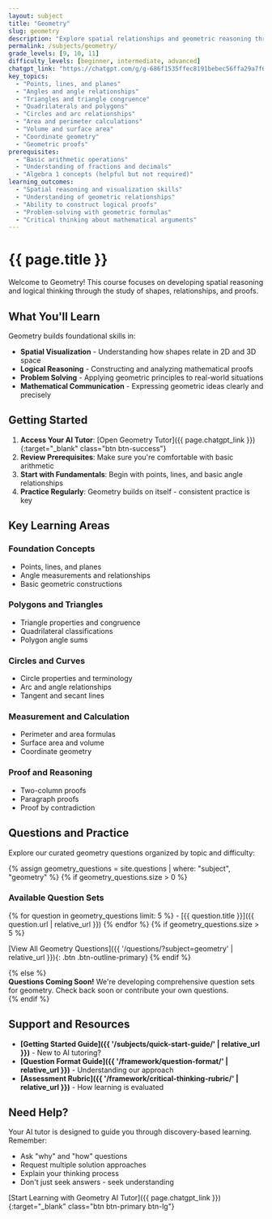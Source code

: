 ```yaml
---
layout: subject
title: "Geometry"
slug: geometry
description: "Explore spatial relationships and geometric reasoning through interactive problem-solving with our specialized AI tutor"
permalink: /subjects/geometry/
grade_levels: [9, 10, 11]
difficulty_levels: [beginner, intermediate, advanced]
chatgpt_link: "https://chatgpt.com/g/g-686f1535ffec8191bebec56ffa29a7f6-noesis-geometry-tutor"
key_topics:
  - "Points, lines, and planes"
  - "Angles and angle relationships"
  - "Triangles and triangle congruence"
  - "Quadrilaterals and polygons"
  - "Circles and arc relationships"
  - "Area and perimeter calculations"
  - "Volume and surface area"
  - "Coordinate geometry"
  - "Geometric proofs"
prerequisites:
  - "Basic arithmetic operations"
  - "Understanding of fractions and decimals"
  - "Algebra 1 concepts (helpful but not required)"
learning_outcomes:
  - "Spatial reasoning and visualization skills"
  - "Understanding of geometric relationships"
  - "Ability to construct logical proofs"
  - "Problem-solving with geometric formulas"
  - "Critical thinking about mathematical arguments"
---
```


# {{ page.title }}

Welcome to Geometry! This course focuses on developing spatial reasoning and logical thinking through the study of shapes, relationships, and proofs.

## What You'll Learn

Geometry builds foundational skills in:
- **Spatial Visualization** - Understanding how shapes relate in 2D and 3D space
- **Logical Reasoning** - Constructing and analyzing mathematical proofs
- **Problem Solving** - Applying geometric principles to real-world situations
- **Mathematical Communication** - Expressing geometric ideas clearly and precisely

## Getting Started

1. **Access Your AI Tutor**: [Open Geometry Tutor]({{ page.chatgpt_link }}){:target="_blank" class="btn btn-success"}
2. **Review Prerequisites**: Make sure you're comfortable with basic arithmetic
3. **Start with Fundamentals**: Begin with points, lines, and basic angle relationships
4. **Practice Regularly**: Geometry builds on itself - consistent practice is key

## Key Learning Areas

### Foundation Concepts
- Points, lines, and planes
- Angle measurements and relationships
- Basic geometric constructions

### Polygons and Triangles
- Triangle properties and congruence
- Quadrilateral classifications
- Polygon angle sums

### Circles and Curves
- Circle properties and terminology
- Arc and angle relationships
- Tangent and secant lines

### Measurement and Calculation
- Perimeter and area formulas
- Surface area and volume
- Coordinate geometry

### Proof and Reasoning
- Two-column proofs
- Paragraph proofs
- Proof by contradiction

## Questions and Practice

Explore our curated geometry questions organized by topic and difficulty:

{% assign geometry_questions = site.questions | where: "subject", "geometry" %}
{% if geometry_questions.size > 0 %}
<div class="questions-preview">
  <h3>Available Question Sets</h3>
  {% for question in geometry_questions limit: 5 %}
  - [{{ question.title }}]({{ question.url | relative_url }})
  {% endfor %}
  {% if geometry_questions.size > 5 %}
  
  [View All Geometry Questions]({{ '/questions/?subject=geometry' | relative_url }}){: .btn .btn-outline-primary}
  {% endif %}
</div>
{% else %}
<div class="alert alert-info">
  <strong>Questions Coming Soon!</strong> We're developing comprehensive question sets for geometry. Check back soon or contribute your own questions.
</div>
{% endif %}

## Support and Resources

- **[Getting Started Guide]({{ '/subjects/quick-start-guide/' | relative_url }})** - New to AI tutoring?
- **[Question Format Guide]({{ '/framework/question-format/' | relative_url }})** - Understanding our approach
- **[Assessment Rubric]({{ '/framework/critical-thinking-rubric/' | relative_url }})** - How learning is evaluated

## Need Help?

Your AI tutor is designed to guide you through discovery-based learning. Remember:
- Ask "why" and "how" questions
- Request multiple solution approaches
- Explain your thinking process
- Don't just seek answers - seek understanding

[Start Learning with Geometry AI Tutor]({{ page.chatgpt_link }}){:target="_blank" class="btn btn-primary btn-lg"}
